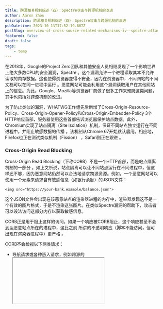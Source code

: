 ```yaml
---
title: 跨源相关机制综述（四）：Spectre攻击与跨源机制的改进
author: Aaron Zhou
description: 跨源相关机制综述（四）：Spectre攻击与跨源机制的改进
pubDatetime: 2023-10-13T17:52:19.807Z
postSlug: overview-of-cross-source-related-mechanisms-iv--spectre-attacks-and-improvements-in-cross-source-mechanisms
featured: false
draft: false
tags:
    - temp
---
```

在2018年，Google的Project Zero团队和其他安全人员相继发现了一个影响世界上绝大多数CPU的安全漏洞，Spectre 。这个漏洞允许一个进程读取其本不允许读取的内存数据。这也使得浏览器变得不安全，因为在浏览器中，不同网站的不同文档可以在同一进程中运行 。恶意网站可能会利用这个漏洞读取用户在其他网站上的信息。为此，Google、Mozilla等浏览器厂商做了很多工作来预防这类问题，其中也包括对跨源机制的改进。

为了防止类似的漏洞，WHATWG工作组先后新增了Cross-Origin-Resource-Policy、Cross-Origin-Opener-Policy和Cross-Origin-Embedder-Policy 3个HTTP响应首部，服务器使用这些首部告诉浏览器保护站点数据。此外，Chromium实现了站点隔离（Site Isolation）机制，保证不同站点独立运行在不同进程中，并阻止敏感数据的传播 。该机制从Chrome 67开始默认启用。相应地，Firefox也正在测试类似机制（Fission） ，Safari则正在跟进 。

### Cross-Origin Read Blocking

Cross-Origin Read Blocking（下称CORB）不是一个HTTP首部，而是站点隔离机制的一部分 。如上文所说，站点隔离可以让不同站点运行在不同进程中，但这样还不够，因为恶意网站仍然可以合法地请求跨源资源。例如，一个恶意网站可以使用一个<img>元素来请求含有敏感信息（如银行余额）的JSON文件：

```
<img src="https://your-bank.example/balance.json">
```

这个JSON文件会出现在该恶意站点的渲染器进程的内存中，渲染器发现这不是一个有效的图片格式，于是不渲染这张图片。在类似Spectre漏洞的帮助下，攻击者可以设法访问这部分内存以获取敏感信息。

CORB正是用于阻止这样的访问。如果一个响应被CORB阻止，这个响应甚至不会到达恶意站点所在的进程中，这比之前 所讲的不透明响应（脚本不能访问，但可出现在渲染器进程中）更严格 。

CORB不会检视以下两类请求：

- 导航请求或各种嵌入请求，例如跨源的<iframe>、<object>、<embed>等。这些嵌入元素本身就有一个独立的安全上下文，在站点隔离的帮助下，其数据与恶意文档的数据分别存于不同进程中，已经足够安全
- 下载请求，这类请求的响应数据直接储存至硬盘，不会经过跨源文档的上下文，不需要CORB保护

CORB会检视其余的请求，包括：

- XHR和fetch()
- ping，navigator.sendBeacon()
- <link rel="prefetch" ...>
- 以下资源的请求：
- 图像请求，如<img>元素，网站图标/favicon.ico，SVG中的<image>，CSS中的background-image等等
- 脚本请求，如<script>、importScripts()、navigator.serviceWorker.register()、audioWorklet.addModule()等等
- 音频、视频和字幕请求
- 字体请求
- 样式请求
- 报告请求，如CSP报告、NEL报告等

CORB的核心理念是，考虑一个资源是否在上述所有情景中**均不适用**，如果这个资源在上述情景中要么产生CORS错误，要么产生语法或解码错误，或生成不透明响应，那么此时CORB就应该阻止这个资源的加载。也就是说，CORB进一步阻止了本来就不可用的资源，本来可用的资源可以照常使用（包括正确实现CORS的跨源资源），因此CORB几乎对兼容性没有影响。

目前，CORB会保护3类内容：JSON、HTML、XML（这里说的保护，就是阻止响应到达恶意站点所在进程）。

Fetch规范规定，在请求的跨源模式为no-cors时 ：

- 未声明Content-Type首部的响应不受CORB保护
- 如果响应状态码为206，Content-Type首部确定的MIME type为HTML、JSON或XML（image/svg+xml除外），则响应受CORB保护
- 如果响应声明了X-Content-Type-Options: nosniff首部，Content-Type首部确定的MIME type为上面三种，或者为text/plain，该响应也受CORB保护

Chromium还加入了嗅探机制，用于进一步确定Content-Type首部声明的类型是否正确（未声明Content-Type首部的响应依旧不受CORB保护），做了比Fetch规范更细致的分类 。由于嗅探机制并非尽善尽美，因此谷歌建议开发者使用正确的Content-Type首部，并声明X-Content-Type-Options: nosniff首部，以避免嗅探 。

此外，WHATWG成员正在讨论将更多内容类型加入到CORB的保护范围中，如pdf、csv等 。

### Cross-Origin-Resource-Policy

由于CORB暂时只保护少数特定类型的内容，规范新增Cross-Origin-Resource-Policy响应首部，服务器可以使用这个首部主动保护任意内容。

该首部可取三个值：same-origin、same-site、cross-origin。same-origin和cross-origin分别表示资源只允许同源加载或允许跨源加载。同源的定义已在之前的文章讲过，那same-site是什么呢？

在此之前，先理解一下什么叫做站点 。.com、.org等域被称之为顶级域（TLD，top level domain），那么一个站点就是顶级域加上前面的二级域，例如URLwww.example.com的站点就是example.com。但有一些域，如.edu.cn、.github.io等，只使用顶级域加二级域不足以构成有效站点，而且也没什么特别的规则来确定这样的域。于是人们定义了“实际顶级域”（eTLD，effective top level domain），维护一个列表来确定哪些是实际顶级域 。那么一个站点就定义为eTLD加上前一个域，简称eTLD+1。比如URLwww.example.com.cn的站点就是example.com.cn。

![img](./overview-of-cross-source-related-mechanisms-iv--spectre-attacks-and-improvements-in-cross-source-mechanisms/v2-d5157f2fb36407e0705ed3deb73a341b_1440w.png)





添加图片注释，不超过 140 字（可选）

same-site的意思则是只有请求来自同一个eTLD+1，才允许加载响应。

该首部同样只保护跨源模式为no-cors的请求对应的响应。响应被阻止时，不会进入相应进程。出于对兼容性的考虑，未声明该首部时，浏览器将其当作Cross-Origin-Resource-Policy: cross-origin。

注意，CORP并没有许可更多权限，符合CORP要求的资源仅能用于跨源嵌入。换句话说，如果没有CORP时，脚本就不能读取该资源的内部信息，那么加上CORP，脚本也不会获取更多的权限 。如果需要更多权限，使用CORS吧。

### Cross-Origin-Embedder-Policy

Cross-Origin-Embedder-Policy是一个响应首部，只有两个取值，require-corp和unsafe-none（默认值）。

将COEP声明为require-corp表示响应需要显式声明Cross-Origin-Resource-Policy: cross-origin以允许跨域加载资源；若未声明Cross-Origin-Resource-Policy首部，则将其当作same-origin。

此外，COEP也扩展了CORP的能力，让CORP能够处理由<iframe>或window.open()等产生的跨源导航请求。也就是说，在启用COEP的情况下，若文档未声明Cross-Origin-Resource-Policy: cross-origin，不可以使用<iframe>或window.open()嵌入该文档。

细心的读者可能会发现，上文不是提到跨源的<iframe>、<object>、<embed>等嵌入元素储存在独立进程中吗？为什么还需要使用COEP禁用跨源嵌入框架？因为实现OOPIFs（即Out-of-Process iframes）会显著增加浏览器的内存使用，并非所有浏览器都有实现计划（如为低内存手机设计的浏览器等）  。而没有相关实现的浏览器可能会在同一进程中加载框架。

需要注意，Cross-Origin-Embedder-Policy: require-corp会递归地对所有子资源和框架生效。也就是说，如果文档嵌入了一个启用了COEP的文档，那么这个子文档中的所有跨源资源也同样需要启用COEP（或CORS）。为了实现跨源隔离，这样的递归生效是必要的，详见下文。

下面讲讲Cross-Origin-Embedder-Policy首部的设计初衷及其与CORP的关系。

如果历史可以重来，同源策略应该设计得更严格，资源应默认仅同源下使用，需要跨源才是例外  。但最初设计同源策略时，人们难以预料到会有Spectre这样的漏洞。可惜木已成舟，我们现在已经不可能重新将Cross-Origin-Resource-Policy首部的默认值设为same-origin（否则大部分网页都会出问题）。

工作组成员希望通过Cross-Origin-Embedder-Policy首部为跨源资源的使用重新设定默认值。在最初的讨论中，COEP曾被暂称为Cross-Origin-Resource-Policy-Policy，意为关于CORP的策略 。该首部旨在提供这样的环境，即当设定Cross-Origin-Embedder-Policy: require-corp时，Cross-Origin-Resource-Policy首部的默认值为same-origin。服务器需要显式为跨源使用的资源声明Cross-Origin-Resource-Policy: cross-origin。这样的策略也表明**安全责任在服务器一方**，即服务器需要分辨哪些请求是安全的，再决定是否为响应加上CORP首部。

### Cross-Origin-Opener-Policy

跨源导航并不安全，至少有两个隐患 ：

1. 恶意网站可使用[Window.open()](https://developer.mozilla.org/en-US/docs/Web/API/Window/open)在新窗口中打开普通网站，再通过新窗口的window对象将其导航至恶意目标网站中（反过来，新打开的窗口也可以访问原窗口的window对象，对此Chrome和Firefox已有措施）  。
2. 由于两个网站共享一个浏览上下文组，可能处于同一进程中，攻击者可利用Spectre等漏洞窃取用户信息

Cross-Origin-Opener-Policy响应首部正是用来应对上述隐患。

可取的值有：

unsafe-none：默认值，表示新打开的文档与原文档处于同一浏览上下文。

same-origin：打开一个声明了same-origin的文档会新建浏览上下文，除非原文档也声明了相同的COOP值，且与新文档同源。不同源的文档间不能相互访问window对象。例如，文档A使用window.open()打开了声明same-origin的跨源文档B，则window.open()的返回值应为null（规范如此规定 ，但目前暂无相应的浏览器实现，Chrome和Firefox均返回一个相当于空白页的window对象），B的window.opener也会是null。

same-origin-allow-popups：与same-origin类似，但若声明该值的文档在辅助浏览上下文中打开（如window.open()），则允许与原文档共享浏览上下文。

由上面可知，文档处于同一浏览上下文的条件是所有文档都声明了相同的COOP值（注意，是完全相同，如same-origin和same-origin-allow-popups则不算相同）。

不同的浏览上下文应处于不同进程中，但不能保证所有浏览器都这样实现 。

### 跨源隔离状态

为了利用Spectre类漏洞，攻击者需要测量从内存中读取特定值所需的时间，为此他们需要一个可靠且精确的计时器 。[performance.now()](https://developer.mozilla.org/en-US/docs/Web/API/Performance/now)和[SharedArrayBuffer](https://developer.mozilla.org/en-US/docs/Web/JavaScript/Reference/Global_Objects/SharedArrayBuffer)正好可以用作计时器。因此，Chromium和Firefox相继采取措施，降低了performance.now()的时间精度，并默认禁用了SharedArrayBuffer  。

为了重新启用这些API，规范引入跨源隔离状态。注意，这与前面的站点隔离不完全是一个概念，站点隔离侧重于在进程上隔离站点，而跨源隔离侧重于通过HTTP首部，保证处于同一浏览上下文组的所有文档都来自可信任的源。跨源隔离状态要求不同的上下文组应处于不同进程中。

为了开启跨源隔离状态，一个文档需要同时声明以下两个响应首部 ：

```
Cross-Origin-Embedder-Policy: require-corp
Cross-Origin-Opener-Policy: same-origin
```

如果文档处于跨源隔离状态，全局属性crossOriginIsolated将返回true，此时将重新启用SharedArrayBuffer等API。

经过讨论 ，并非所有平台都能支持多进程，[规范](https://html.spec.whatwg.org/multipage/browsers.html#cross-origin-isolation-mode)决定让用户代理 自行决定是否开启跨源隔离状态  。也就是说，即使声明了正确的COEP和COOP，部分用户代理仍有可能将crossOriginIsolated设为false。是否能使用SharedArrayBuffer等API将取决于crossOriginIsolated，而不止COEP和COOP。

[这个网页](https://resourcepolicy.fyi/) 启用了COEP+COOP，可用于测试crossOriginIsolated。
